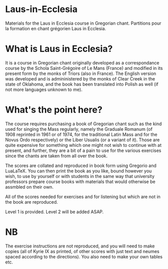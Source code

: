 # Laus-in-Ecclesia
Materials for the Laus in Ecclesia course in Gregorian chant. Partitions pour la formation en chant grégorien Laus in Ecclesia.

# What is Laus in Ecclesia?

It is a course in Gregorian chant originally developed as a correspondance course by the Schola Saint-Grégoire of Le Mans (France) and modified in its present form by the monks of Triors (also in France). The English version was developed and is admininistered by the monks of Clear Creek in the state of Oklahoma, and the book has been translated into Polish as well (if not more languages unknown to me).

# What's the point here?

The course requires purchasing a book of Gregorian chant such as the kind used for singing the Mass regularly, namely the Graduale Romanum (of 1908 reprinted in 1961 or of 1974, for the traditional Latin Mass and for the Novus Ordo respectively) or the Liber Usualis (or a variant of it). Those are quite expensive for something which one might not wish to continue with at present, and further, they are a bit of a pain to use for the various exercises since the chants are taken from all over the book.

The scores are collated and reproduced in book form using Gregorio and LuaLaTeX. You can then print the book as you like, bound however you wish, to use by yourself or with students in the same way that university professors prepare course books with materials that would otherwise be assmbled on their own.

All of the scores needed for exercises and for listening but which are not in the book are reproduced.

Level 1 is provided. Level 2 will be added ASAP.

# NB

The exercise instructions are not reproduced, and you will need to make copies (all of Kyrie IX as printed, of other scores with just text and neumes spaced according to the directions). You also need to make your own tables etc.
